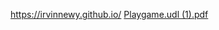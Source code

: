 https://irvinnewy.github.io/
[Playgame.udl (1).pdf](https://github.com/IrvinNewy/IrvinNewy.github.io/files/14621577/Playgame.udl.1.pdf)
